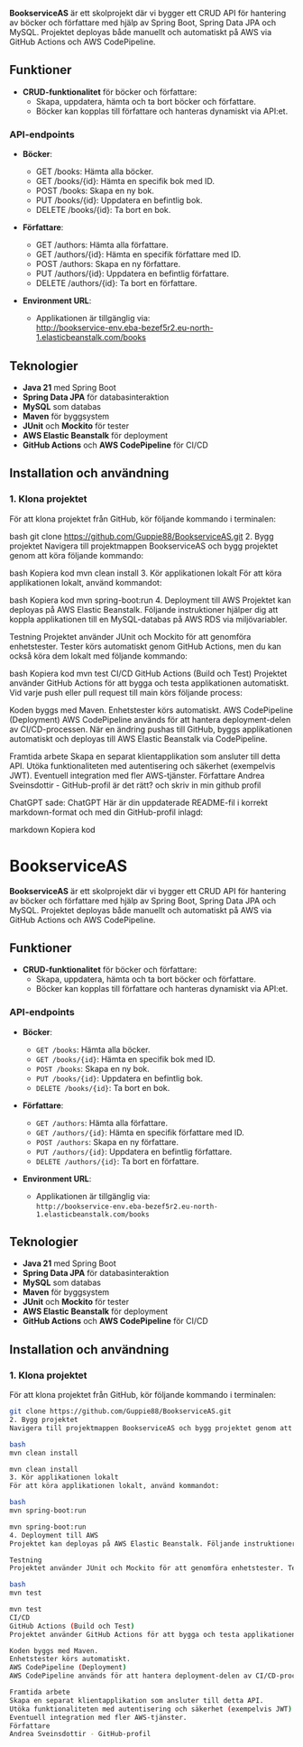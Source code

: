 
**BookserviceAS** är ett skolprojekt där vi bygger ett CRUD API för hantering av böcker och författare med hjälp av Spring Boot, Spring Data JPA och MySQL. Projektet deployas både manuellt och automatiskt på AWS via GitHub Actions och AWS CodePipeline.

## Funktioner

- **CRUD-funktionalitet** för böcker och författare:
    - Skapa, uppdatera, hämta och ta bort böcker och författare.
    - Böcker kan kopplas till författare och hanteras dynamiskt via API:et.

### API-endpoints

- **Böcker**:
    - GET /books: Hämta alla böcker.
    - GET /books/{id}: Hämta en specifik bok med ID.
    - POST /books: Skapa en ny bok.
    - PUT /books/{id}: Uppdatera en befintlig bok.
    - DELETE /books/{id}: Ta bort en bok.

- **Författare**:
    - GET /authors: Hämta alla författare.
    - GET /authors/{id}: Hämta en specifik författare med ID.
    - POST /authors: Skapa en ny författare.
    - PUT /authors/{id}: Uppdatera en befintlig författare.
    - DELETE /authors/{id}: Ta bort en författare.

- **Environment URL**:
    - Applikationen är tillgänglig via:  
      http://bookservice-env.eba-bezef5r2.eu-north-1.elasticbeanstalk.com/books

## Teknologier

- **Java 21** med Spring Boot
- **Spring Data JPA** för databasinteraktion
- **MySQL** som databas
- **Maven** för byggsystem
- **JUnit** och **Mockito** för tester
- **AWS Elastic Beanstalk** för deployment
- **GitHub Actions** och **AWS CodePipeline** för CI/CD

## Installation och användning

### 1. Klona projektet
För att klona projektet från GitHub, kör följande kommando i terminalen:

bash
git clone https://github.com/Guppie88/BookserviceAS.git
2. Bygg projektet
   Navigera till projektmappen BookserviceAS och bygg projektet genom att köra följande kommando:

bash
Kopiera kod
mvn clean install
3. Kör applikationen lokalt
   För att köra applikationen lokalt, använd kommandot:

bash
Kopiera kod
mvn spring-boot:run
4. Deployment till AWS
   Projektet kan deployas på AWS Elastic Beanstalk. Följande instruktioner hjälper dig att koppla applikationen till en MySQL-databas på AWS RDS via miljövariabler.

Testning
Projektet använder JUnit och Mockito för att genomföra enhetstester. Tester körs automatiskt genom GitHub Actions, men du kan också köra dem lokalt med följande kommando:

bash
Kopiera kod
mvn test
CI/CD
GitHub Actions (Build och Test)
Projektet använder GitHub Actions för att bygga och testa applikationen automatiskt. Vid varje push eller pull request till main körs följande process:

Koden byggs med Maven.
Enhetstester körs automatiskt.
AWS CodePipeline (Deployment)
AWS CodePipeline används för att hantera deployment-delen av CI/CD-processen. När en ändring pushas till GitHub, byggs applikationen automatiskt och deployas till AWS Elastic Beanstalk via CodePipeline.

Framtida arbete
Skapa en separat klientapplikation som ansluter till detta API.
Utöka funktionaliteten med autentisering och säkerhet (exempelvis JWT).
Eventuell integration med fler AWS-tjänster.
Författare
Andrea Sveinsdottir - GitHub-profil  är det rätt? och skriv in min github profil

ChatGPT sade:
ChatGPT
Här är din uppdaterade README-fil i korrekt markdown-format och med din GitHub-profil inlagd:

markdown
Kopiera kod
# BookserviceAS

**BookserviceAS** är ett skolprojekt där vi bygger ett CRUD API för hantering av böcker och författare med hjälp av Spring Boot, Spring Data JPA och MySQL. Projektet deployas både manuellt och automatiskt på AWS via GitHub Actions och AWS CodePipeline.

## Funktioner

- **CRUD-funktionalitet** för böcker och författare:
    - Skapa, uppdatera, hämta och ta bort böcker och författare.
    - Böcker kan kopplas till författare och hanteras dynamiskt via API:et.

### API-endpoints

- **Böcker**:
    - `GET /books`: Hämta alla böcker.
    - `GET /books/{id}`: Hämta en specifik bok med ID.
    - `POST /books`: Skapa en ny bok.
    - `PUT /books/{id}`: Uppdatera en befintlig bok.
    - `DELETE /books/{id}`: Ta bort en bok.

- **Författare**:
    - `GET /authors`: Hämta alla författare.
    - `GET /authors/{id}`: Hämta en specifik författare med ID.
    - `POST /authors`: Skapa en ny författare.
    - `PUT /authors/{id}`: Uppdatera en befintlig författare.
    - `DELETE /authors/{id}`: Ta bort en författare.

- **Environment URL**:
    - Applikationen är tillgänglig via:  
      `http://bookservice-env.eba-bezef5r2.eu-north-1.elasticbeanstalk.com/books`

## Teknologier

- **Java 21** med Spring Boot
- **Spring Data JPA** för databasinteraktion
- **MySQL** som databas
- **Maven** för byggsystem
- **JUnit** och **Mockito** för tester
- **AWS Elastic Beanstalk** för deployment
- **GitHub Actions** och **AWS CodePipeline** för CI/CD

## Installation och användning

### 1. Klona projektet
För att klona projektet från GitHub, kör följande kommando i terminalen:
   ```bash
   git clone https://github.com/Guppie88/BookserviceAS.git
2. Bygg projektet
Navigera till projektmappen BookserviceAS och bygg projektet genom att köra följande kommando:

bash
mvn clean install

mvn clean install
3. Kör applikationen lokalt
För att köra applikationen lokalt, använd kommandot:

bash
mvn spring-boot:run

mvn spring-boot:run
4. Deployment till AWS
Projektet kan deployas på AWS Elastic Beanstalk. Följande instruktioner hjälper dig att koppla applikationen till en MySQL-databas på AWS RDS via miljövariabler.

Testning
Projektet använder JUnit och Mockito för att genomföra enhetstester. Tester körs automatiskt genom GitHub Actions, men du kan också köra dem lokalt med följande kommando:

bash
mvn test

mvn test
CI/CD
GitHub Actions (Build och Test)
Projektet använder GitHub Actions för att bygga och testa applikationen automatiskt. Vid varje push eller pull request till main körs följande process:

Koden byggs med Maven.
Enhetstester körs automatiskt.
AWS CodePipeline (Deployment)
AWS CodePipeline används för att hantera deployment-delen av CI/CD-processen. När en ändring pushas till GitHub, byggs applikationen automatiskt och deployas till AWS Elastic Beanstalk via CodePipeline.

Framtida arbete
Skapa en separat klientapplikation som ansluter till detta API.
Utöka funktionaliteten med autentisering och säkerhet (exempelvis JWT).
Eventuell integration med fler AWS-tjänster.
Författare
Andrea Sveinsdottir - GitHub-profil